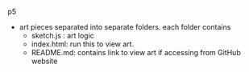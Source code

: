 p5

-   art pieces separated into separate folders. each folder contains
    -   sketch.js : art logic
    -   index.html: run this to view art.
    -   README.md: contains link to view art if accessing from GitHub website
